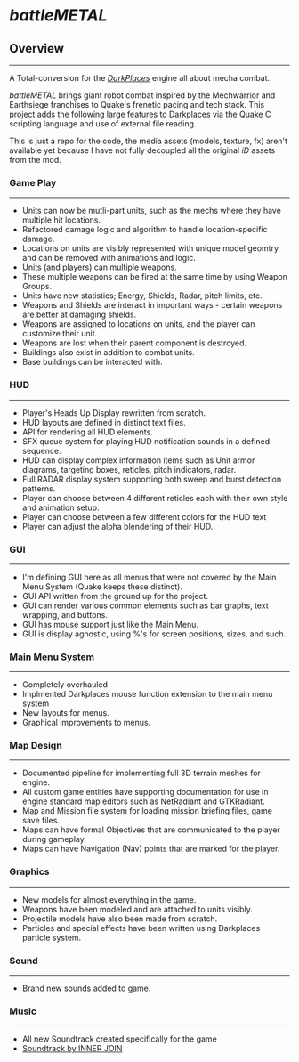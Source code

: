 # _battleMETAL_

## Overview
----------------------
A Total-conversion for the _[DarkPlaces](https://icculus.org/twilight/darkplaces/)_ engine all about mecha combat.

_battleMETAL_ brings giant robot combat inspired by the Mechwarrior and Earthsiege franchises to Quake's frenetic pacing and tech stack. This project adds the following large features to Darkplaces via the Quake C scripting language and use of external file reading.

This is just a repo for the code, the media assets (models, texture, fx) aren't available yet because
I have not fully decoupled all the original _iD_ assets from the mod. 


### Game Play
----------------------
+ Units can now be mutli-part units, such as the mechs where they have multiple hit locations.
+ Refactored damage logic and algorithm to handle location-specific damage.
+ Locations on units are visibly represented with unique model geomtry and can be removed with animations and logic.
+ Units (and players) can multiple weapons.
+ These multiple weapons can be fired at the same time by using Weapon Groups.
+ Units have new statistics; Energy, Shields, Radar, pitch limits, etc.
+ Weapons and Shields are interact in important ways - certain weapons are better at damaging shields.
+ Weapons are assigned to locations on units, and the player can customize their unit.
+ Weapons are lost when their parent component is destroyed.
+ Buildings also exist in addition to combat units.
+ Base buildings can be interacted with.


### HUD
----------------------
+ Player's Heads Up Display rewritten from scratch.
+ HUD layouts are defined in distinct text files.
+ API for rendering all HUD elements.
+ SFX queue system for playing HUD notification sounds in a defined sequence.
+ HUD can display complex information items such as Unit armor diagrams, targeting boxes, reticles, pitch indicators, radar.
+ Full RADAR display system supporting both sweep and burst detection patterns.
+ Player can choose between 4 different reticles each with their own style and animation setup.
+ Player can choose between a few different colors for the HUD text
+ Player can adjust the alpha blendering of their HUD.


### GUI
----------------------
+ I'm defining GUI here as all menus that were not covered by the Main Menu System (Quake keeps these distinct).
+ GUI API written from the ground up for the project.
+ GUI can render various common elements such as bar graphs, text wrapping, and buttons.
+ GUI has mouse support just like the Main Menu.
+ GUI is display agnostic, using %'s for screen positions, sizes, and such.


### Main Menu System
----------------------
+ Completely overhauled
+ Implmented Darkplaces mouse function extension to the main menu system
+ New layouts for menus. 
+ Graphical improvements to menus.


### Map Design
----------------------
+ Documented pipeline for implementing full 3D terrain meshes for engine.
+ All custom game entities have supporting documentation for use in engine standard map editors such as NetRadiant and GTKRadiant.
+ Map and Mission file system for loading mission briefing files, game save files.
+ Maps can have formal Objectives that are communicated to the player during gameplay.
+ Maps can have Navigation (Nav) points that are marked for the player.


### Graphics
----------------------
+ New models for almost everything in the game.
+ Weapons have been modeled and are attached to units visibly.
+ Projectile models have also been made from scratch.
+ Particles and special effects have been written using Darkplaces particle system.


### Sound
----------------------
+ Brand new sounds added to game.


### Music
----------------------
+ All new Soundtrack created specifically for the game
+ [Soundtrack by INNER JOIN](https://soundcloud.com/eamonn-mchugh-roohr)

